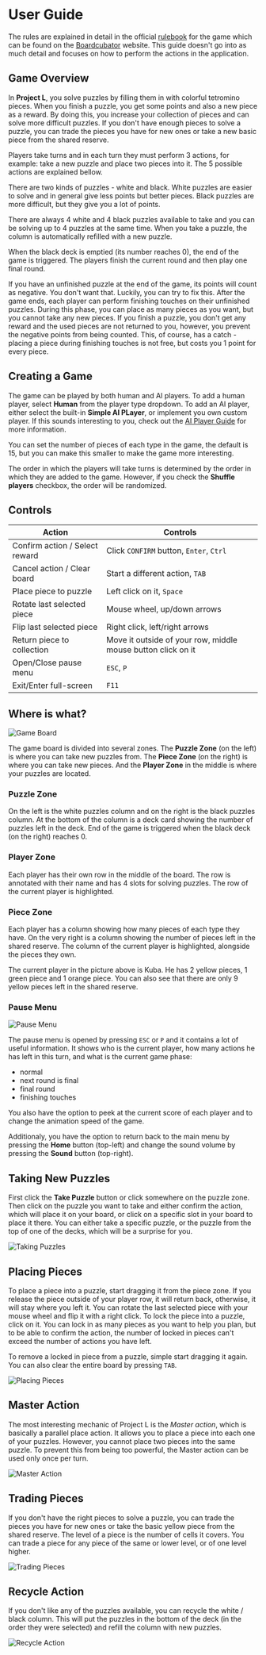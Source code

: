 <link rel='stylesheet' href='../css/markdown-alert.css'/>

# User Guide

The rules are explained in detail in the official [rulebook](./rulebook.pdf) for the game which can be found on the [Boardcubator](https://www.boardcubator.com/games/project-l/) website. This guide doesn't go into as much detail and focuses on how to perform the actions in the application.

## Game Overview

In **Project L**, you solve puzzles by filling them in with colorful tetromino pieces. When you finish a puzzle, you get some points and also a new piece as a reward. By doing this, you increase your collection of pieces and can solve more difficult puzzles. If you don't have enough pieces to solve a puzzle, you can trade the pieces you have for new ones or take a new basic piece from the shared reserve.

Players take turns and in each turn they must perform 3 actions, for example: take a new puzzle and place two pieces into it. The 5 possible actions are explained bellow.

There are two kinds of puzzles - white and black. White puzzles are easier to solve and in general give less points but better pieces. Black puzzles are more difficult, but they give you a lot of points.

There are always 4 white and 4 black puzzles available to take and you can be solving up to 4 puzzles at the same time. When you take a puzzle, the column is automatically refilled with a new puzzle.

When the black deck is emptied (its number reaches 0), the end of the game is triggered. The players finish the current round and then play one final round.

If you have an unfinished puzzle at the end of the game, its points will count as negative. You don't want that. Luckily, you can try to fix this. After the game ends, each player can perform finishing touches on their unfinished puzzles. During this phase, you can place as many pieces as you want, but you cannot take any new pieces. If you finish a puzzle, you don't get any reward and the used pieces are not returned to you, however, you prevent the negative points from being counted. This, of course, has a catch - placing a piece during finishing touches is not free, but costs you 1 point for every piece.

## Creating a Game

The game can be played by both human and AI players. To add a human player, select **Human** from the player type dropdown. To add an AI player, either select the built-in **Simple AI PLayer**, or implement you own custom player. If this sounds interesting to you, check out the [AI Player Guide](../AIPlayerGuide/index) for more information.

You can set the number of pieces of each type in the game, the default is 15, but you can make this smaller to make the game more interesting.

The order in which the players will take turns is determined by the order in which they are added to the game. However, if you check the **Shuffle players** checkbox, the order will be randomized.

## Controls

| Action                         | Controls                                |
| ------------------------------ | --------------------------------------- |
| Confirm action / Select reward | Click `CONFIRM` button, `Enter`, `Ctrl` |
| Cancel action / Clear board    | Start a different action, `TAB`         |
| Place piece to puzzle          | Left click on it, `Space`                    |
| Rotate last selected piece          | Mouse wheel, up/down arrows             |
| Flip last selected piece        | Right click, left/right arrows          |
| Return piece to collection | Move it outside of your row, middle mouse button click on it |
| Open/Close pause menu          | `ESC`, `P`                              |
| Exit/Enter full-screen         | `F11`                                   |

## Where is what?

![Game Board](./images/GameBoard.png)

The game board is divided into several zones. The **Puzzle Zone** (on the left) is where you can take new puzzles from. The **Piece Zone** (on the right) is where you can take new pieces. And the **Player Zone** in the middle is where your puzzles are located.

### Puzzle Zone

On the left is the white puzzles column and on the right is the black puzzles column. At the bottom of the column is a deck card showing the number of puzzles left in the deck. End of the game is triggered when the black deck (on the right) reaches 0.

### Player Zone

Each player has their own row in the middle of the board. The row is annotated with their name and has 4 slots for solving puzzles. The row of the current player is highlighted.

### Piece Zone

Each player has a column showing how many pieces of each type they have. On the very right is a column showing the number of pieces left in the shared reserve. The column of the current player is highlighted, alongside the pieces they own.

The current player in the picture above is Kuba. He has 2 yellow pieces, 1 green piece and 1 orange piece. You can also see that there are only 9 yellow pieces left in the shared reserve.

### Pause Menu

![Pause Menu](./images/PauseMenu.png)

The pause menu is opened by pressing `ESC` or `P` and it contains a lot of useful information. It shows who is the current player, how many actions he has left in this turn, and what is the current game phase:

- normal
- next round is final
- final round
- finishing touches 

You also have the option to peek at the current score of each player and to change the animation speed of the game.

Additionaly, you have the option to return back to the main menu by pressing the **Home** button (top-left) and change the sound volume by pressing the **Sound** button (top-right).

## Taking New Puzzles

First click the **Take Puzzle** button or click somewhere on the puzzle zone. Then click on the puzzle you want to take and either confirm the action, which will place it on your board, or click on a specific slot in your board to place it there. You can either take a specific puzzle, or the puzzle from the top of one of the decks, which will be a surprise for you.

![Taking Puzzles](./images/TakePuzzle.gif)

## Placing Pieces

To place a piece into a puzzle, start dragging it from the piece zone. If you release the piece outside of your player row, it will return back, otherwise, it will stay where you left it. You can rotate the last selected piece with your mouse wheel and flip it with a right click.
To lock the piece into a puzzle, click on it. You can lock in as many pieces as you want to help you plan, but to be able to confirm the action, the number of locked in pieces can't exceed the number of actions you have left.

To remove a locked in piece from a puzzle, simple start dragging it again. You can also clear the entire board by pressing `TAB`.

![Placing Pieces](./images/PlaceAndSelect.gif)

## Master Action

The most interesting mechanic of Project L is the _Master action_, which is basically a parallel place action. It allows you to place a piece into each one of your puzzles. However, you cannot place two pieces into the same puzzle. To prevent this from being too powerful, the Master action can be used only once per turn.

![Master Action](./images/Master.gif)

## Trading Pieces

If you don't have the right pieces to solve a puzzle, you can trade the pieces you have for new ones or take the basic yellow piece from the shared reserve. The level of a piece is the number of cells it covers. You can trade a piece for any piece of the same or lower level, or of one level higher.

![Trading Pieces](./images/Change.gif)

## Recycle Action

If you don't like any of the puzzles available, you can recycle the white / black column. This will put the puzzles in the bottom of the deck (in the order they were selected) and refill the column with new puzzles.

![Recycle Action](./images/Recycle.gif)
